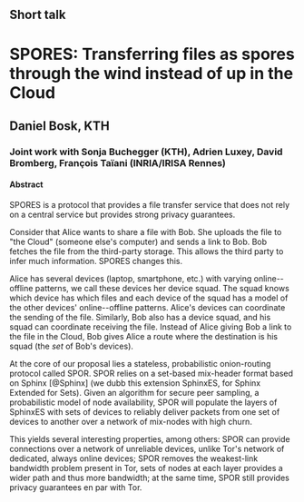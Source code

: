 ## Short talk
# SPORES: Transferring files as spores through the wind instead of up in the Cloud
## Daniel Bosk, KTH
### Joint work with Sonja Buchegger (KTH), Adrien Luxey, David Bromberg, François Taïani (INRIA/IRISA Rennes)

#### Abstract

SPORES is a protocol that provides a file transfer service that does not
rely on a central service but provides strong privacy guarantees.

Consider that Alice wants to share a file with Bob. She uploads the file
to "the Cloud" (someone else's computer) and sends a link to Bob. Bob
fetches the file from the third-party storage. This allows the third
party to infer much information. SPORES changes this.

Alice has several devices (laptop, smartphone, etc.) with varying
online--offline patterns, we call these devices her device squad. The
squad knows which device has which files and each device of the squad
has a model of the other devices' online--offline patterns. Alice's
devices can coordinate the sending of the file. Similarly, Bob also has
a device squad, and his squad can coordinate receiving the file. Instead
of Alice giving Bob a link to the file in the Cloud, Bob gives Alice a
route where the destination is his squad (the *set* of Bob's devices).

At the core of our proposal lies a stateless, probabilistic
onion-routing protocol called SPOR. SPOR relies on a set-based
mix-header format based on Sphinx [@Sphinx] (we dubb this extension
SphinxES, for Sphinx Extended for Sets). Given an algorithm for secure
peer sampling, a probabilistic model of node availability, SPOR will
populate the layers of SphinxES with sets of devices to reliably deliver
packets from one set of devices to another over a network of mix-nodes
with high churn.

This yields several interesting properties, among others: SPOR can
provide connections over a network of unreliable devices, unlike Tor's
network of dedicated, always online devices; SPOR removes the
weakest-link bandwidth problem present in Tor, sets of nodes at each
layer provides a wider path and thus more bandwidth; at the same time,
SPOR still provides privacy guarantees en par with Tor.
